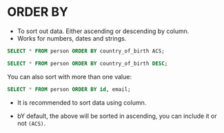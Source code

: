 # ORDER BY
- To sort out data. Either ascending or descending by column. 
- Works for numbers, dates and strings.

```sql
SELECT * FROM person ORDER BY country_of_birth ACS;
```


```sql
SELECT * FROM person ORDER BY country_of_birth DESC;
```

You can also sort with more than one value:

```sql
SELECT * FROM person ORDER BY id, email;
```

- It is recommended to sort data using column.


- bY default, the above will be sorted in ascending, you can include it or not `(ACS)`.



